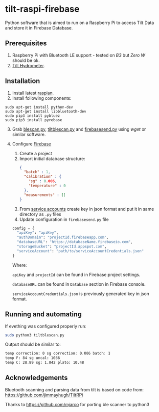 # tilt-raspi-firebase
Python software that is aimed to run on a Raspberry Pi to access Tilt Data and store it in Firebase Database.

## Prerequisites

1. Raspberry Pi with Bluetooth LE support - tested on _B3_ but _Zero W_ should be ok.
2. [Tilt Hydrometer](https://tilthydrometer.com/products/brewometer).

## Installation

1. Install latest [raspian](https://www.raspberrypi.org/downloads/raspbian/).
2. Install following components:
```shell
sudo apt-get install python-dev
sudo apt-get install libbluetooth-dev
sudo pip3 install pybluez
sudo pip3 install pyrebase
```
3. Grab [blescan.py](https://raw.githubusercontent.com/kkocel/tilt-raspi-firebase/master/blescan.py), [tiltblescan.py](https://raw.githubusercontent.com/kkocel/tilt-raspi-firebase/master/tiltblescan.py) and [firebasesend.py](https://raw.githubusercontent.com/kkocel/tilt-raspi-firebase/master/firebasesend.py) using _wget_ or similar software.
4. Configure [Firebase](https://console.firebase.google.com/)
   1. Create a project
   2. Import initial database structure:
      ```json
      {
        "batch" : 1,
        "calibration" : {
          "sg" : 0.006,
          "temperature" : 0
        },
        "measurements" : []
      }
      ```
   3. From [service accounts](https://console.cloud.google.com/iam-admin/serviceaccounts) create key in json format and put it in same directory as `.py` files
   4. Update configuration in `firebasesend.py` file
   ```python
   config = {
     "apiKey": "apiKey",
     "authDomain": "projectId.firebaseapp.com",
     "databaseURL": "https://databaseName.firebaseio.com",
     "storageBucket": "projectId.appspot.com",
     "serviceAccount": "path/to/serviceAccountCredentials.json"
   }
   ```
   
   Where: 
   
   `apiKey` and `projectId` can be found in Firebase project settings.
   
   `databaseURL` can be found in `Database` section in Firebase console.
   
   `serviceAccountCredentials.json` is previously generated key in json format.

## Running and automating

If evething was configured properly run:
```bash
sudo python3 tiltblescan.py
```

Output should be similar to:
```bash
temp correction: 0 sg correction: 0.006 batch: 1
temp F: 84 sg uncal: 1036
temp C: 28.89 sg: 1.042 plato: 10.48
```

## Acknowledgements

Bluetooth scanning and parsing data from tilt is based on code from: https://github.com/jimmayhugh/TiltRPi

Thanks to https://github.com/mjarco for porting ble scanner to python3
